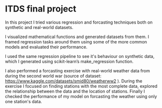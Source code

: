 # ITDS final project
In this project I tried various regression and forcasting techniques both on synthetic and real-world datasets.

I visualized mathematical functions and generated datasets from them. I framed regression tasks around them using some of the more common models and evaluated their performance.

I used the same regression pipeline to see it's behaviour on synthetic data, which I generated using scikit-learn’s make_regression function.

I also performed a forcasting exercise with real-world weather data from during the second world war (source of dataset: https://www.kaggle.com/datasets/smid80/weatherww2 ). 
During the exercise I focused on finding stations with the most complete data, explored the relationship between the data and the location of stations. Finally I checked the performance of my model on forcasting the weather using only one station's data.

